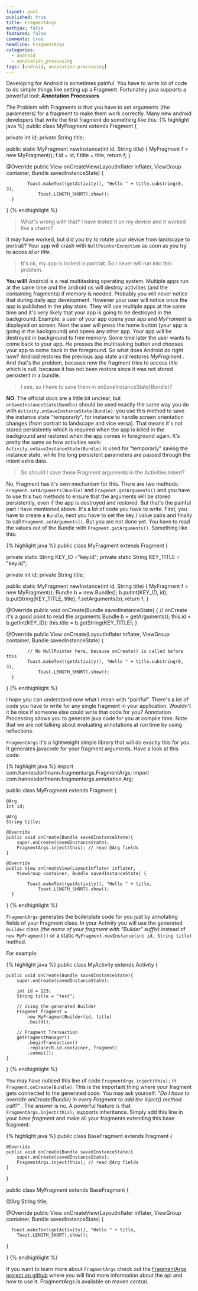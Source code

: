```yaml
---
layout: post
published: true
title: FragmentArgs
mathjax: false
featured: false
comments: true
headline: FragmentArgs
categories:
  - android
  - annotation_processing
tags: [android, annotation-processing]
---
```


Developing for Android is sometimes painful. You have to write lot of code to do simple things like setting up a Fragment. Fortunately java supports a powerful tool: **Annotation Processors**

The Problem with Fragments is that you have to set arguments (the parameters) for a fragment to make them work correctly. Many new android developers that write the first fragment do something like this:
{% highlight java %}
public class MyFragment extends Fragment {

  private int id;
  private String title;

  public static MyFragment newInstance(int id, String title) {
    MyFragment f = new MyFragment();
    f.id = id;
    f.title = title;
    return f;
  }

  @Override
    public View onCreateView(LayoutInflater inflater,
        ViewGroup container, Bundle savedInstanceState) {

            Toast.makeText(getActivity(), "Hello " + title.substring(0, 3),
                Toast.LENGTH_SHORT).show();
      }
}
{% endhighlight %}

> What's wrong with that? I have tested it on my device and it worked like a charm?

It may have worked, but did you try to rotate your device from landscape to portrait? Your app will crash with `NullPointerException` as soon as you try to acces _id or title_ .

> It's ok, my app is locked in portrait. So I never will run into this problem.

**You will!** Android is a real multitasking operating system. Multiple apps run at the same time and the android os will destroy activities (and the containing fragments) if memory is needed. Probably you will never notice that during daily app development. However your user will notice once the app is published in the play store. They will use multiple apps at the same time and it's very likely that your app is going to be destroyed in the background. Example: a user of your app opens your app and _MyFrament_ is displayed on screen. Next the user will press the home button (your app is going in the background) and opens any other app. Your app will be destroyed in background to free memory. Some time later the user wants to come back to your app. He presses the multitasking button and chooses your app to come back in the foreground. So what does Android do right now? Android restores the previous app state and restores _MyFragment_ . And that's the problem, because now the fragment tries to access _title_ which is null, because it has not been restore since it was not stored persistent in a bundle.

> I see, so I have to save them in onSaveInstanceState(Bundle)?

**NO**. The official docs are a little bit unclear, but `onSaveInstanceState(Bundle)` should be used exactly the same way you do with `Activity.onSaveInstanceState(Bundle)`: you use this method to save the instance state "temporarly", for instance to handle screen orientation changes (from portrait to landscape and vice versa). That means it's not stored persistently which is required when the app is killed in the background and restored when the app comes in foreground again. It's pretty the same as how activities work: `Activity.onSaveInstanceState(Bundle)` is used for "temporarly" saving the instance state, while the long persistent parameters are passed through the intent extra data.

> So should I save these Fragment arguments in the Activities Intent?

No, Fragment has it's own mechanism for this. There are two methods: `Fragment.setArguments(Bundle)` and `Fragment.getArguments()` and you have to use this two methods to ensure that the arguments will be stored persistently, even if the app is destroyed and restored. But that's the painful part I have mentioned above. It's a lot of code you have to write. First, you have to create a `Bundle`, next you have to set the key / value pairs and finally to call `Fragment.setArguments()`. But you are not done yet. You have to read the values out of the Bundle with `Fragment.getArguments()`. Something like this:

{% highlight java %}
public class MyFragment extends Fragment {

  private static String KEY_ID ="key.id";
  private static String KEY_TITLE = "key.id";

  private int id;
  private String title;

  public static MyFragment newInstance(int id, String title) {
    MyFragment f = new MyFragment();
    Bundle b = new Bundle();
    b.putInt(KEY_ID, id);
    b.putString(KEY_TITLE, title);
    f.setArguments(b);
    return f;
  }

  @Override
  public void onCreate(Bundle savedInstanceState) {
      // onCreate it's a good point to read the arguments
      Bundle b = getArguments();
      this.id = b.getInt(KEY_ID);
      this.title = b.getString(KEY_TITLE);
  }

  @Override
  public View onCreate(LayoutInflater inflater,
        ViewGroup container, Bundle savedInstanceState) {

            // No NullPointer here, because onCreate() is called before this
            Toast.makeText(getActivity(), "Hello " + title.substring(0, 3),
                Toast.LENGTH_SHORT).show();
      }
}
{% endhighlight %}

I hope you can understand now what I mean with "painful". There's a lot of code you have to write for any single fragment in your application. Wouldn't it be nice if someone else could write that code for you? Annotation Processing allows you to generate java code for you at compile time. Note that we are not talking about evaluating annotations at run time by using reflections.

`FragmentArgs` it's a lightweight simple library that will do exactly this for you. It generates javacode for your fragment arguments. Have a look at this code:

{% highlight java %}
import com.hannesdorfmann.fragmentargs.FragmentArgs;
import com.hannesdorfmann.fragmentargs.annotation.Arg;

public class MyFragment extends Fragment {

	@Arg
	int id;

	@Arg
	String title;

	@Override
	public void onCreate(Bundle savedInstanceState){
		super.onCreate(savedInstanceState);
		FragmentArgs.inject(this); // read @Arg fields
	}

	@Override
	public View onCreateView(LayoutInflater inflater,
		ViewGroup container, Bundle savedInstanceState) {

      		Toast.makeText(getActivity(), "Hello " + title,
      			Toast.LENGTH_SHORT).show();
      }
}
{% endhighlight %}


`FragmentArgs` generates the boilerplate code for you just by annotating fields of your Fragment class. In your Activity you will use the generated `Builder` class _(the name of your fragment with "Builder" suffix)_ instead of `new MyFragment()` or a static `MyFragment.newInstance(int id, String title)` method.

For example:

{% highlight java %}
public class MyActivity extends Activity {

	public void onCreate(Bundle savedInstanceState){
		super.onCreate(savedInstanceState);

		int id = 123;
		String title = "test";

		// Using the generated Builder
		Fragment fragment =
			new MyFragmentBuilder(id, title)
			.build();

		// Fragment Transaction
		getFragmentManager()
			.beginTransaction()
			.replace(R.id.container, fragment)
			.commit();
	}

}
{% endhighlight %}

You may have noticed this line of code `FragmentArgs.inject(this);` in  `Fragment.onCreate(Bundle)`. This is the important thing where your fragment gets connected to the generated code. You may ask yourself: _"Do I have to override onCreate(Bundle) in every Fragment to add the inject() method call?"_ . The answer is no. A powerful feature is that `FragmentArgs.inject(this);` supports inheritance. Simply add this line in your _base fragment_ and make all your fragments extending this base fragment:

{% highlight java %}
public class BaseFragment extends Fragment {

    @Override
    public void onCreate(Bundle savedInstanceState){
        super.onCreate(savedInstanceState);
        FragmentArgs.inject(this); // read @Arg fields
    }
}

public class MyFragment extends BaseFragment {

  @Arg
  String title;

  @Override
  public View onCreateView(LayoutInflater inflater,
    ViewGroup container, Bundle savedInstanceState) {

      Toast.makeText(getActivity(), "Hello " + title,
        Toast.LENGTH_SHORT).show();
  }

}
{% endhighlight %}


If you want to learn more about `FragmentArgs` check out the [FragmentArgs project on github](https://github.com/sockeqwe/fragmentargs) where you will find more information about the api and how to use it. FragmentArgs is available on maven central.
